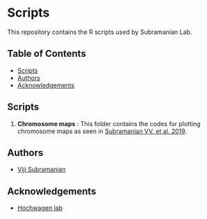 # Scripts

This repository contains the R scripts used by Subramanian Lab.

## Table of Contents
- [Scripts](#scripts)
- [Authors](#auth)
- [Acknowledgements](#acknow)

## Scripts <a name="scripts"></a>
1. **Chromosome maps** <a name="chrmaps"></a> :
This folder contains the codes for plotting chromosome maps as seen in [Subramanian VV. et al. 2019](https://www.nature.com/articles/s41467-019-08875-x).

## Authors <a name="auth"></a>
- [Viji Subramanian](https://github.com/VijiSubramanian)

## Acknowledgements <a name="acknow"></a>
- [Hochwagen lab](https://github.com/hochwagenlab)


